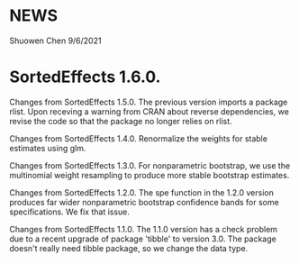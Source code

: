 NEWS
================
Shuowen Chen
9/6/2021

# SortedEffects 1.6.0.
Changes from SortedEffects 1.5.0. The previous version imports a package rlist. Upon receving a warning from CRAN about reverse dependencies, we revise the code so that the package no longer relies on rlist. 

Changes from SortedEffects 1.4.0. Renormalize the weights for stable estimates using glm.  

Changes from SortedEffects 1.3.0. For nonparametric bootstrap, we use the multinomial weight resampling to produce more stable bootstrap estimates. 

Changes from SortedEffects 1.2.0. The spe function in the 1.2.0 version produces far wider nonparametric bootstrap confidence bands for some specifications. We fix that issue. 

Changes from SortedEffects 1.1.0. The 1.1.0 version has a check problem due to a recent upgrade of package 'tibble' to version 3.0. The package doesn't really need tibble package, so we change the data type. 
